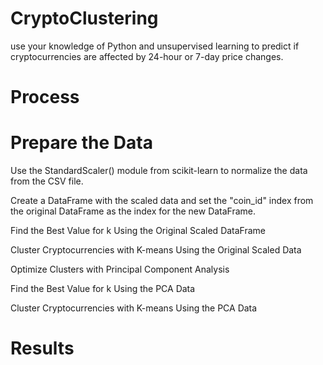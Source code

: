 # CryptoClustering

use your knowledge of Python and unsupervised learning to predict if cryptocurrencies are affected by 24-hour or 7-day price changes.





# Process
# Prepare the Data
Use the StandardScaler() module from scikit-learn to normalize the data from the CSV file.

Create a DataFrame with the scaled data and set the "coin_id" index from the original DataFrame as the index for the new DataFrame.


Find the Best Value for k Using the Original Scaled DataFrame

Cluster Cryptocurrencies with K-means Using the Original Scaled Data

Optimize Clusters with Principal Component Analysis

Find the Best Value for k Using the PCA Data

Cluster Cryptocurrencies with K-means Using the PCA Data

# Results
